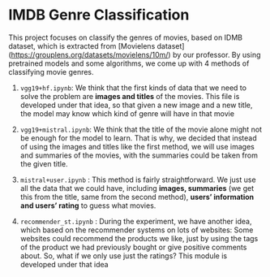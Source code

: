 # IMDB Genre Classification

This project focuses on classify the genres of movies, based on IDMB dataset, which is extracted from [Movielens dataset] (https://grouplens.org/datasets/movielens/10m/) by our professor. By using pretrained models and some algorithms, we come up with 4 methods of classifying movie genres.

1. `vgg19+hf.ipynb`: We think that the first kinds of data that we need to solve the problem are **images and titles** of the movies. This file is developed under that idea, so that given a new image and a new title, the model may know which kind of genre will have in that movie

2. `vgg19+mistral.ipynb`: We think that the title of the movie alone might not be enough for the model to learn.   That is why, we decided that instead of using the images and titles like the first method, we will use images and summaries of the movies, with the summaries could be taken from the given title.

3. `mistral+user.ipynb` : This method is fairly straightforward. We just use all the data that we could have, including **images, summaries** (we get this from the title, same from the second method), **users’ information and users’ rating** to guess what movies.

4. `recommender_st.ipynb` : During the experiment, we have another idea, which based on the recommender systems on lots of websites: Some websites could recommend the products we like, just by using the tags of the product we had previously bought or give positive comments about. So, what if we only use just the ratings? This module is developed under that idea
